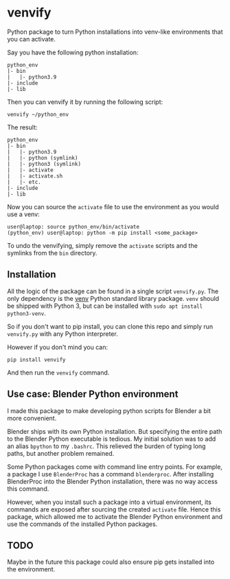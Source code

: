 # venvify
Python package to turn Python installations into venv-like environments that you can activate.

Say you have the following python installation:

```
python_env
|- bin
|   |- python3.9
|- include
|- lib
```

Then you can venvify it by running the following script:
```
venvify ~/python_env
```

The result:
```
python_env
|- bin
|   |- python3.9
|   |- python (symlink)
|   |- python3 (symlink)
|   |- activate
|   |- activate.sh
|   |- etc.
|- include
|- lib
```
Now you can source the `activate` file to use the environment as you would use a venv:
```console
user@laptop: source python_env/bin/activate
(python_env) user@laptop: python -m pip install <some_package>
``` 

To undo the venvifying, simply remove the `activate` scripts and the symlinks from the `bin` directory.

## Installation
All the logic of the package can be found in a single script `venvify.py`.
The only dependency is the [venv](https://docs.python.org/3/library/venv.html) Python standard library package.
`venv` should be shipped with Python 3, but can be installed with `sudo apt install python3-venv`.

So if you don't want to pip install, you can clone this repo and simply run `venvify.py` with any Python interpreter.

However if you don't mind you can:
```
pip install venvify
```
And then run the `venvify` command.

## Use case: Blender Python environment
I made this package to make developing python scripts for Blender a bit more convenient. 

Blender ships with its own Python installation.
But specifying the entire path to the Blender Python executable is tedious.
My initial solution was to add an alias `bpython` to my `.bashrc`. 
This relieved the burden of typing long paths, but another problem remained.

Some Python packages come with command line entry points. For example, a package I use `BlenderProc` has a command `blenderproc`.
After installing BlenderProc into the Blender Python installation, there was no way access this command.

However, when you install such a package into a virtual environment, its commands are exposed after sourcing the created `activate` file.
Hence this package, which allowed me to activate the Blender Python environment and use the commands of the installed Python packages.


## TODO
Maybe in the future this package could also ensure pip gets installed into the environment.
